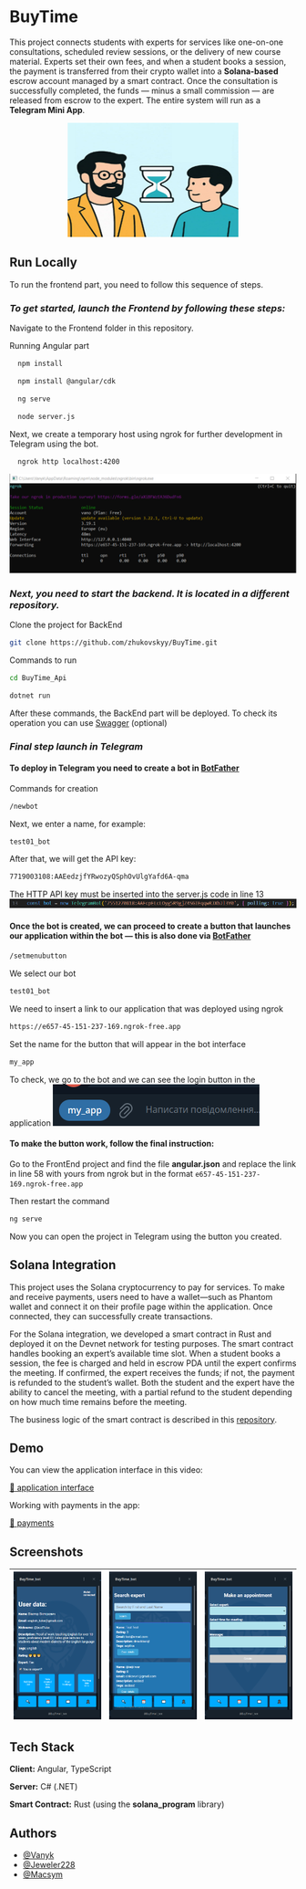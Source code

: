 
# BuyTime

This project connects students with experts for services like one-on-one consultations, scheduled review sessions, or the delivery of new course material. Experts set their own fees, and when a student books a session, the payment is transferred from their crypto wallet into a **Solana-based** escrow account managed by a smart contract. Once the consultation is successfully completed, the funds — minus a small commission — are released from escrow to the expert. The entire system will run as a **Telegram Mini App**.
<p align="center">
  <img src="Screen/logo.jpg" alt="Logo" width="300" height="200">
</p>


## Run Locally

To run the frontend part, you need to follow this sequence of steps.

### _To get started, launch the Frontend by following these steps:_


  Navigate to the Frontend folder in this repository.
  
  Running Angular part
  ```bash 
    npm install
  ```
  ```bash 
    npm install @angular/cdk
  ```
  ```bash 
    ng serve
  ```
  ```bash 
    node server.js
  ```
  Next, we create a temporary host using ngrok for further development in Telegram using the bot.
  ```bash 
    ngrok http localhost:4200
  ```
  ![App Screenshot](/Screen/1.png)

 ### _Next, you need to start the backend. It is located in a different repository._

  
  Clone the project for BackEnd
  ```bash 
  git clone https://github.com/zhukovskyy/BuyTime.git
  ```
  Commands to run
  ```bash 
  cd BuyTime_Api
  ```
  ```bash 
  dotnet run  
  ```
  After these commands, the BackEnd part will be deployed. To check its operation
you can use [Swagger](http://localhost:5258/swagger/index.html) (optional)

### _Final step launch in Telegram_
#### To deploy in Telegram you need to create a bot in [BotFather](https://t.me/BotFather)
  
 Commands for creation
  ```bash
  /newbot
  ```
  Next, we enter a name, for example:
  ```bash
  test01_bot
  ```
  After that, we will get the API key:
  ```bash
  7719003108:AAEedzjfYRwozyQSphOvUlgYafd6A-qma
  ```
  The HTTP API key must be inserted into the server.js code in line 13
  ![App Screenshot](/Screen/3.png)
#### Once the bot is created, we can proceed to create a button that launches our application within the bot — this is also done via [BotFather](https://t.me/BotFather)

  ```bash 
  /setmenubutton
  ```
  We select our bot
  ```bash
  test01_bot
  ```
  We need to insert a link to our application that was deployed using ngrok
  ```bash
  https://e657-45-151-237-169.ngrok-free.app
  ```
  Set the name for the button that will appear in the bot interface
  ```bash
  my_app
  ```
  To check, we go to the bot and we can see the login button in the application
  ![App Screenshot](/Screen/2.png)

#### To make the button work, follow the final instruction:
Go to the FrontEnd project and find the file **angular.json** and replace the link in line 58 with yours from ngrok but in the format `e657-45-151-237-169.ngrok-free.app`

Then restart the command
```bash
ng serve
```
Now you can open the project in Telegram using the button you created.

  
  

## Solana Integration

This project uses the Solana cryptocurrency to pay for services. To make and receive payments, users need to have a wallet—such as Phantom wallet and connect it on their profile page within the application. Once connected, they can successfully create transactions.

For the Solana integration, we developed a smart contract in Rust and deployed it on the Devnet network for testing purposes. The smart contract handles booking an expert’s available time slot. When a student books a session, the fee is charged and held in escrow PDA until the expert confirms the meeting. If confirmed, the expert receives the funds; if not, the payment is refunded to the student’s wallet. Both the student and the expert have the ability to cancel the meeting, with a partial refund to the student depending on how much time remains before the meeting.

The business logic of the smart contract is described in this [repository](https://github.com/OlexandrNikolaiev/BuyTime-SmartContract/tree/3fcd8caf9cb4b3957c91302490c745322bdaf106).

## Demo

You can view the application interface in this video:

[🎥 application interface ](https://drive.google.com/file/d/1k-m1KD-DYdT4yMiVaNrZ-5GBRA9KGdck/view?usp=sharing)

Working with payments in the app:

[🎥 payments](https://drive.google.com/file/d/16KxatXZR0o-bMmQBjSQQtYoHyaW7LcnM/view?usp=sharingw)

## Screenshots


| ![](/Screen/11.png) | ![](/Screen/12.png) | ![](/Screen/13.png) |
|:-------------:|:-------------:|:-------------:|



## Tech Stack

**Client:** Angular, TypeScript

**Server:** C# (.NET)

**Smart Contract:** Rust (using the **solana_program** library)


## Authors

- [@Vanyk](https://github.com/vanuk)
- [@Jeweler228](https://github.com/OlexandrNikolaiev) 
- [@Macsym](https://github.com/maxf2)
